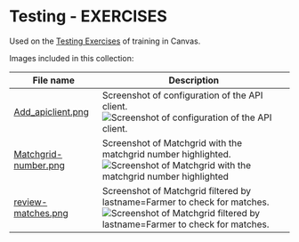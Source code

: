 # Testing - EXERCISES

Used on the [Testing Exercises](https://learning.internet2.edu/courses/96/modules/items/3169) of training in Canvas.

Images included in this collection:

| File name | Description |
| --- | --- |
| [Add_apiclient.png](https://github.internet2.edu/InCommon-Training/comanage-files/blob/master/match/exercises/5_testing/Add_apiclient.png?raw=true) | Screenshot of configuration of the API client. <img src="https://github.internet2.edu/InCommon-Training/comanage-files/blob/master/match/exercises/5_testing/Add_apiclient.png?raw=true" alt="Screenshot of configuration of the API client." /> |
| [Matchgrid-number.png](https://github.internet2.edu/InCommon-Training/comanage-files/blob/master/match/exercises/5_testing/Matchgrid-number.png?raw=true) | Screenshot of Matchgrid with the matchgrid number highlighted. <img src="https://github.internet2.edu/InCommon-Training/comanage-files/blob/master/match/exercises/5_testing/Matchgrid-number.png?raw=true" alt="Screenshot of Matchgrid with the matchgrid number highlighted" /> |
| [review-matches.png](https://github.internet2.edu/InCommon-Training/comanage-files/blob/master/match/exercises/5_testing/review-matches.png?raw=true) | Screenshot of Matchgrid filtered by lastname=Farmer to check for matches. <img src="https://github.internet2.edu/InCommon-Training/comanage-files/blob/master/match/exercises/5_testing/review-matches.png?raw=true" alt="Screenshot of Matchgrid filtered by lastname=Farmer to check for matches." /> |